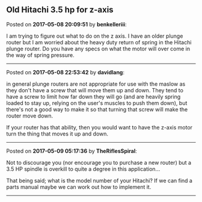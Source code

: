 ## Old Hitachi 3.5 hp for z-axis
Posted on **2017-05-08 20:09:51** by **benkelleriii**:

I am trying to figure out what to do on the z axis. I have an older plunge router but I am worried about the heavy duty return of spring in the Hitachi plunge router. Do you have any specs on what the motor will over come in the way of spring pressure.

---

Posted on **2017-05-08 22:53:42** by **davidlang**:

in general plunge routers are not appropriate for use with the maslow as they don't have a screw that will move them up and down. They tend to have a screw to limit how far down they will go (and are heavily spring loaded to stay up, relying on the user's muscles to push them down), but there's not a good way to make it so that turning that screw will make the router move down.

If your router has that ability, then you would want to have the z-axis motor turn the thing that moves it up and down.

---

Posted on **2017-05-09 05:17:36** by **TheRiflesSpiral**:

Not to discourage you (nor encourage you to purchase a new router) but a 3.5 HP spindle is overkill to quite a degree in this application...

That being said; what is the model number of your Hitachi? If we can find a parts manual maybe we can work out how to implement it.

---

